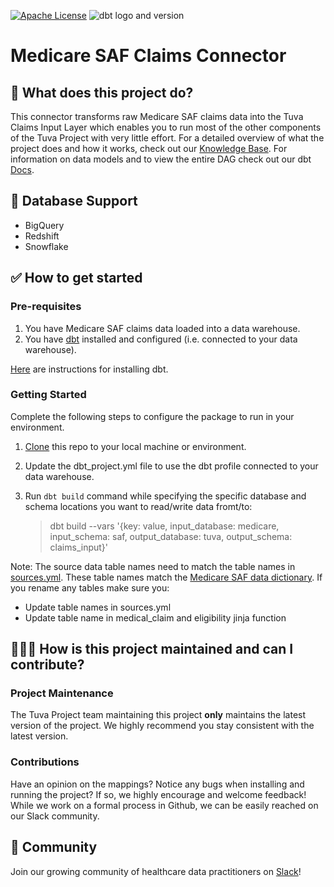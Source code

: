 [![Apache License](https://img.shields.io/badge/License-Apache%202.0-blue.svg)](https://opensource.org/licenses/Apache-2.0) ![dbt logo and version](https://img.shields.io/static/v1?logo=dbt&label=dbt-version&message=1.x&color=orange)

# Medicare SAF Claims Connector

## 🧰 What does this project do?

This connector transforms raw Medicare SAF claims data into the Tuva Claims Input Layer which enables you to run most of the other components of the Tuva Project with very little effort.
For a detailed overview of what the project does and how it works, check out our [Knowledge Base](https://thetuvaproject.com/docs/getting-started). 
For information on data models and to view the entire DAG check out our dbt [Docs](https://tuva-health.github.io/medicare_saf_connector/#!/overview?g_v=1).

## 🔌 Database Support

- BigQuery
- Redshift
- Snowflake

## ✅ How to get started

### Pre-requisites
1. You have Medicare SAF claims data loaded into a data warehouse.
2. You have [dbt](https://www.getdbt.com/) installed and configured (i.e. connected to your data warehouse).

[Here](https://docs.getdbt.com/dbt-cli/installation) are instructions for installing dbt.

### Getting Started
Complete the following steps to configure the package to run in your environment.

1. [Clone](https://docs.github.com/en/repositories/creating-and-managing-repositories/cloning-a-repository) this repo to your local machine or environment.
2. Update the dbt_project.yml file to use the dbt profile connected to your data warehouse.
3. Run `dbt build` command while specifying the specific database and schema locations you want to read/write data fromt/to: 

    > dbt build --vars '{key: value, input_database: medicare, input_schema: saf, output_database: tuva, output_schema: claims_input}'

Note: The source data table names need to match the table names in [sources.yml](models/sources.yml).  These table names match the [Medicare SAF data dictionary](https://www.cms.gov/Research-Statistics-Data-and-Systems/Files-for-Order/LimitedDataSets/StandardAnalyticalFiles).  If you rename any tables make sure you:
- Update table names in sources.yml
- Update table name in medical_claim and eligibility jinja function

## 🙋🏻‍♀️ **How is this project maintained and can I contribute?**

### Project Maintenance

The Tuva Project team maintaining this project **only** maintains the latest version of the project. 
We highly recommend you stay consistent with the latest version.

### Contributions

Have an opinion on the mappings? Notice any bugs when installing and running the project?
If so, we highly encourage and welcome feedback!  While we work on a formal process in Github, we can be easily reached on our Slack community.

## 🤝 Community

Join our growing community of healthcare data practitioners on [Slack](https://join.slack.com/t/thetuvaproject/shared_invite/zt-16iz61187-G522Mc2WGA2mHF57e0il0Q)!
